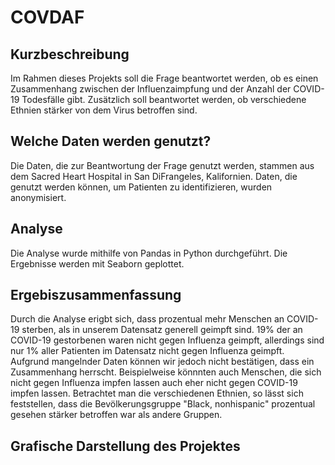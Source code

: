 # COVDAF

## Kurzbeschreibung
Im Rahmen dieses Projekts soll die Frage beantwortet werden, ob es einen Zusammenhang zwischen der Influenzaimpfung und der Anzahl der COVID-19 Todesfälle gibt. Zusätzlich soll beantwortet werden, ob verschiedene Ethnien stärker von dem Virus betroffen sind.

## Welche Daten werden genutzt?
Die Daten, die zur Beantwortung der Frage genutzt werden, stammen aus dem Sacred Heart Hospital in San DiFrangeles, Kalifornien. Daten, die genutzt werden können, um Patienten zu identifizieren, wurden anonymisiert.

## Analyse
Die Analyse wurde mithilfe von Pandas in Python durchgeführt. Die Ergebnisse werden mit Seaborn geplottet.

## Ergebiszusammenfassung
Durch die Analyse erigbt sich, dass prozentual mehr Menschen an COVID-19 sterben, als in unserem Datensatz generell geimpft sind. 19% der an COVID-19 gestorbenen waren nicht gegen Influenza geimpft, allerdings sind nur 1% aller Patienten im Datensatz nicht gegen Influenza geimpft. Aufgrund mangelnder Daten können wir jedoch nicht bestätigen, dass ein Zusammenhang herrscht. Beispielweise könnnten auch Menschen, die sich nicht gegen Influenza impfen lassen auch eher nicht gegen COVID-19 impfen lassen. Betrachtet man die verschiedenen Ethnien, so lässt sich feststellen, dass die Bevölkerungsgruppe "Black, nonhispanic" prozentual gesehen stärker betroffen war als andere Gruppen.

## Grafische Darstellung des Projektes
